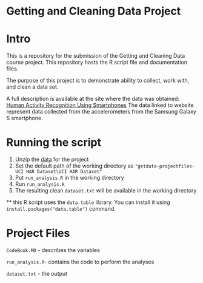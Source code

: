 Getting and Cleaning Data Project
===============

Intro
===============
This is a repository for the submission of the Getting and Cleaning Data course project.
This repository hosts the R script file and documentation files.

The purpose of this project is to demonstrate ability to collect, work with, and clean a data set.

A full description is available at the site where the data was obtained: 
[Human Activity Recognition Using Smartphones](http://archive.ics.uci.edu/ml/datasets/Human+Activity+Recognition+Using+Smartphones) 
The data linked to website represent data collected from the accelerometers from the Samsung Galaxy S smartphone.

Running the script
===============
1. Unzip the [data](https://d396qusza40orc.cloudfront.net/getdata%2Fprojectfiles%2FUCI%20HAR%20Dataset.zip) for the project
1. Set the default path of the working directory as `"getdata-projectfiles-UCI HAR Dataset\UCI HAR Dataset"`
2. Put `run_analysis.R` in the working directory
3. Run `run_analysis.R`
4. The resulting clean `dataset.txt` will be available in the working directory

** this R script uses the `data.table` library. You can install it using `install.packages("data.table")` command.

Project Files
===============
`CodeBook.MD`   - describes the variables

`run_analysis.R`- contains the code to perform the analyses

`dataset.txt`   - the output
